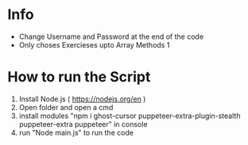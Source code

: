 # Info
- Change Username and Password at the end of the code
- Only choses Exercieses upto Array Methods 1

# How to run the Script
1. Install Node.js ( https://nodejs.org/en ) 
2. Open folder and open a cmd
3. install modules "npm i ghost-cursor puppeteer-extra-plugin-stealth puppeteer-extra puppeteer" in console
4. run "Node main.js" to run the code
